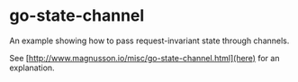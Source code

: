 # go-state-channel

An example showing how to pass request-invariant state through channels.

See [http://www.magnusson.io/misc/go-state-channel.html](here) for an explanation.

